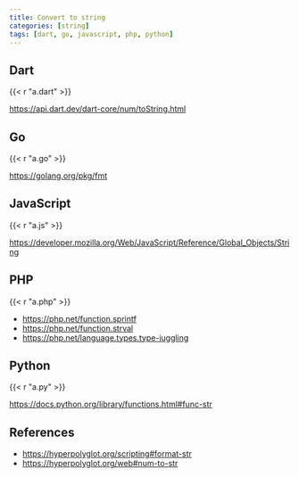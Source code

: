 ```yaml
---
title: Convert to string
categories: [string]
tags: [dart, go, javascript, php, python]
---
```


## Dart

{{< r "a.dart" >}}

<https://api.dart.dev/dart-core/num/toString.html>

## Go

{{< r "a.go" >}}

<https://golang.org/pkg/fmt>

## JavaScript

{{< r "a.js" >}}

<https://developer.mozilla.org/Web/JavaScript/Reference/Global_Objects/String>

## PHP

{{< r "a.php" >}}

- <https://php.net/function.sprintf>
- <https://php.net/function.strval>
- <https://php.net/language.types.type-juggling>

## Python

{{< r "a.py" >}}

<https://docs.python.org/library/functions.html#func-str>

## References

- <https://hyperpolyglot.org/scripting#format-str>
- <https://hyperpolyglot.org/web#num-to-str>
